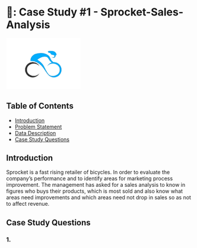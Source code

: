 # 🚴: Case Study #1 - Sprocket-Sales-Analysis <!-- omit in toc -->

<img src="https://github.com/oluyinkaawoyemi/Sprocket-Sales-Analysis/blob/main/download-removebg-preview%20(1).png" alt="AdventureWorks" width="200"/>

## Table of Contents <!-- omit in toc -->

- [Introduction](#introduction)
- [Problem Statement](#problem-statement)
- [Data Description](#data-description)
- [Case Study Questions](#case-study-questions)


## Introduction

Sprocket is a fast rising retailer of bicycles. In order to evaluate the company’s performance and to identify areas for marketing process improvement. The management has asked for a sales analysis to know in figures who buys their products, which is most sold and also know what areas need improvements and which areas need not drop in sales so as not to affect revenue.

## Case Study Questions

### 1. 
